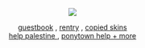 
<p align="center">
<img src="https://i.imgur.com/SdazDfJ.png"/>
</p>

<div align="center">
  
[guestbook](https://bemyguest.123guestbook.com/) , [rentry](https://rentry.co/rmkshig) , [copied skins](https://rentry.co/shigcopiers)<br>[help palestine ](https://arab.org/click-to-help/palestine/) , [ponytown help + more ](https://rentry.co/ponytownhelp) 
</div>
